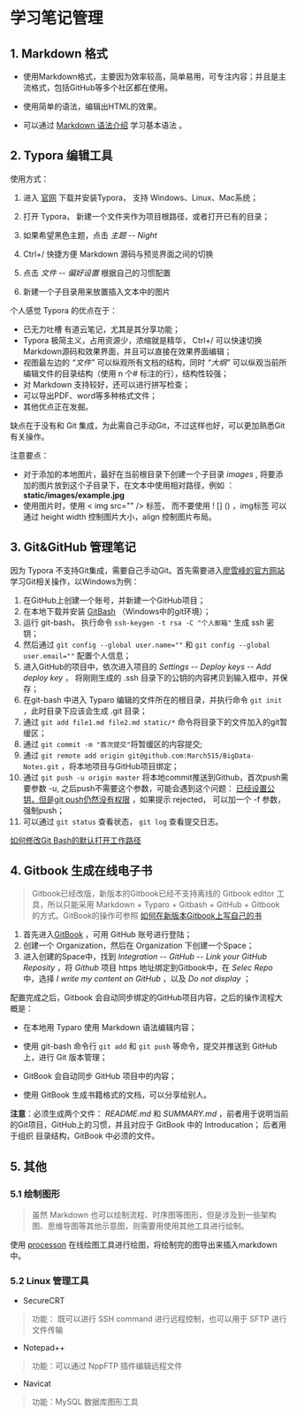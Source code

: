 # 学习笔记管理

## 1. Markdown 格式

- 使用Markdown格式，主要因为效率较高，简单易用，可专注内容；并且是主流格式，包括GitHub等多个社区都在使用。

- 使用简单的语法，编辑出HTML的效果。

- 可以通过 [Markdown 语法介绍](https://coding.net/help/doc/project/markdown.html) 学习基本语法 。



## 2. Typora 编辑工具

使用方式：

1. 进入 [官网](https://typora.io/) 下载并安装Typora， 支持 Windows、Linux、Mac系统；

2. 打开 Typora， 新建一个文件夹作为项目根路径，或者打开已有的目录；

3. 如果希望黑色主题，点击 *主题* -- *Night* 

4.  Ctrl+/ 快捷方便 Markdown 源码与预览界面之间的切换

5. 点击 *文件* -- *偏好设置*  根据自己的习惯配置

6. 新建一个子目录用来放置插入文本中的图片

个人感觉 Typora 的优点在于：

- 已无力吐槽 有道云笔记，尤其是其分享功能；
- Typora 极简主义，占用资源少，浓缩就是精华， Ctrl+/ 可以快速切换Markdown源码和效果界面，并且可以直接在效果界面编辑；
- 视图最左边的 *“文件”* 可以纵观所有文档的结构，同时 *“大纲”* 可以纵观当前所编辑文件的目录结构（使用 n 个# 标注的行），结构性较强；
- 对 Markdown 支持较好，还可以进行拼写检查；
- 可以导出PDF、word等多种格式文件；
- 其他优点正在发掘。

缺点在于没有和 Git 集成，为此需自己手动Git，不过这样也好，可以更加熟悉Git有关操作。 

注意要点：

- 对于添加的本地图片，最好在当前根目录下创建一个子目录 *images* , 将要添加的图片放到这个子目录下，在文本中使用相对路径，例如 ： **static/images/example.jpg**  
- 使用图片时，使用 < img src="" /> 标签， 而不要使用 ! [] () ，img标签 可以通过 height width 控制图片大小，align 控制图片布局。



## 3. Git&GitHub 管理笔记

因为 Typora 不支持Git集成，需要自己手动Git。首先需要进入[廖雪峰的官方网站](https://www.liaoxuefeng.com/wiki/0013739516305929606dd18361248578c67b8067c8c017b000)  学习Git相关操作，以Windows为例：

1. 在GitHub上创建一个账号，并新建一个GitHub项目；
2. 在本地下载并安装 [GitBash](https://gitforwindows.org/)  （Windows中的git环境）；
3. 运行 git-bash， 执行命令 `ssh-keygen -t rsa -C "个人邮箱"` 生成 ssh 密钥；
4. 然后通过 `git config --global user.name=""` 和 `git config --global user.email=""` 配置个人信息； 
5. 进入GitHub的项目中，依次进入项目的 *Settings* -- *Deploy keys* -- *Add deploy key* ，  将刚刚生成的 .ssh 目录下的公钥的内容拷贝到输入框中，并保存；
6. 在git-bash 中进入  Typaro 编辑的文件所在的根目录，并执行命令 `git init` ，此时目录下应该会生成 .git 目录；
7. 通过 `git add file1.md file2.md static/*`  命令将目录下的文件加入的git暂缓区；
8. 通过 `git commit -m "首次提交"`将暂缓区的内容提交;
9. 通过 `git remote add origin git@github.com:March515/BigData-Notes.git` ，将本地项目与GitHub项目绑定；
10. 通过  `git push -u origin master` 将本地commit推送到Github，首次push需要参数 -u, 之后push不需要这个参数，可能会遇到这个问题： [已经设置公钥，但是git push仍然没有权限](https://segmentfault.com/q/1010000003061640/a-1020000009656247) ，如果提示 rejected， 可以加一个 -f 参数，强制push；
11. 可以通过 `git status` 查看状态， `git log` 查看提交日志。

 [如何修改Git Bash的默认打开工作路径](https://blog.csdn.net/marsjhao/article/details/78336733)



## 4. Gitbook 生成在线电子书

> Gitbook已经改版，新版本的Gitbook已经不支持离线的 Gitbook editor 工具，所以只能采用 Markdown + Typaro + Gitbash + GitHub + Gitbook 的方式。GitBook的操作可参照 [如何在新版本Gitbook上写自己的书](https://segmentfault.com/a/1190000015012209) 

1. 首先进入[GitBook](https://www.gitbook.com) ，可用 GitHub 账号进行登陆；
2. 创建一个 Organization，然后在 Organization 下创建一个Space；
3. 进入创建的Space中，找到 *Integration* -- *GitHub* -- *Link your GitHub Reposity* ，将 *Github* 项目 https 地址绑定到Gitbook中，在 *Selec Repo* 中，选择 *I write my content on GitHub* ，以及 *Do not display* ；

配置完成之后，Gitbook 会自动同步绑定的GitHub项目内容，之后的操作流程大概是：

- 在本地用 Typaro 使用 Markdown 语法编辑内容；

- 使用 git-bash 命令行 `git add` 和 `git push` 等命令，提交并推送到 GitHub 上，进行 Git 版本管理；

- GitBook 会自动同步 GitHub 项目中的内容；

- 使用 GitBook 生成书籍格式的文档，可以分享给别人。

**注意**：必须生成两个文件： *README.md* 和 *SUMMARY.md* ，前者用于说明当前的Git项目，GitHub上的习惯，并且对应于 GitBook 中的 Introducation； 后者用于组织 目录结构，GitBook 中必须的文件。	



## 5. 其他

### 5.1 绘制图形

> 虽然 Markdown 也可以绘制流程、时序图等图形，但是涉及到一些架构图、思维导图等其他示意图，则需要用使用其他工具进行绘制。

使用 [processon](https://www.processon.com) 在线绘图工具进行绘图，将绘制完的图导出来插入markdown中。

### 5.2  Linux 管理工具

- SecureCRT

>  功能： 既可以进行 SSH command 进行远程控制，也可以用于 SFTP 进行文件传输

- Notepad++

> 功能：可以通过 NppFTP 插件编辑远程文件 

- Navicat 

> 功能：MySQL 数据库图形工具